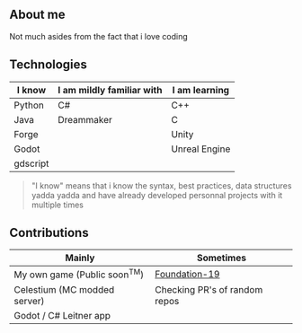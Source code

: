 ## About me
Not much asides from the fact that i love coding

## Technologies
| I know                  | I am mildly familiar with | I am learning          |
|-------------------------|---------------------------|------------------------|
| Python                | C#                       | C++                   |
| Java                  | Dreammaker               | C                     |
| Forge                 |                           | Unity                 |
| Godot                 |                           | Unreal Engine         |
| gdscript              |                           |                        |
>"I know" means that i know the syntax, best practices, data structures yadda yadda and have already developed personnal projects with it multiple times

## Contributions
| Mainly                         | Sometimes     |
|--------------------------------|---------------|
| My own game (Public soon<sup>TM</sup>) | [Foundation-19 ](https://github.com/Foundation-19/Foundation-19)         |
| Celestium (MC modded server)                | Checking PR's of random repos      |
| Godot / C# Leitner app             |               |
